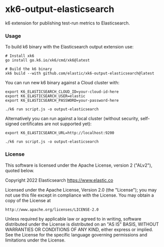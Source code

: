 # xk6-output-elasticsearch
k6 extension for publishing test-run metrics to Elasticsearch.

### Usage

To build k6 binary with the Elasticsearch output extension use:
```
# Install xk6
go install go.k6.io/xk6/cmd/xk6@latest

# Build the k6 binary
xk6 build --with github.com/elastic/xk6-output-elasticsearch@latest 
```

You can run new k6 binary against a Cloud cluster with:
```
export K6_ELASTICSEARCH_CLOUD_ID=your-cloud-id-here
export K6_ELASTICSEARCH_USER=elastic
export K6_ELASTICSEARCH_PASSWORD=your-password-here

./k6 run script.js -o output-elasticsearch
```

Alternatively you can run against a local cluster (without security, self-signed certificates are not supported yet):

```
export K6_ELASTICSEARCH_URL=http://localhost:9200

./k6 run script.js -o output-elasticsearch
```

### License
 
This software is licensed under the Apache License, version 2 ("ALv2"), quoted below.

Copyright 2022 Elasticsearch <https://www.elastic.co>

Licensed under the Apache License, Version 2.0 (the "License"); you may not
use this file except in compliance with the License. You may obtain a copy of
the License at

    http://www.apache.org/licenses/LICENSE-2.0

Unless required by applicable law or agreed to in writing, software
distributed under the License is distributed on an "AS IS" BASIS, WITHOUT
WARRANTIES OR CONDITIONS OF ANY KIND, either express or implied. See the
License for the specific language governing permissions and limitations under
the License.